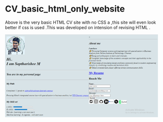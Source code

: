 # CV_basic_html_only_website
<p>Above is the very basic HTML CV site with no CSS a ,this site will even look better if css is used .This was developed on intension of revising HTML .</p>
<img src="no css CV website img.PNG" alt="File CV">
